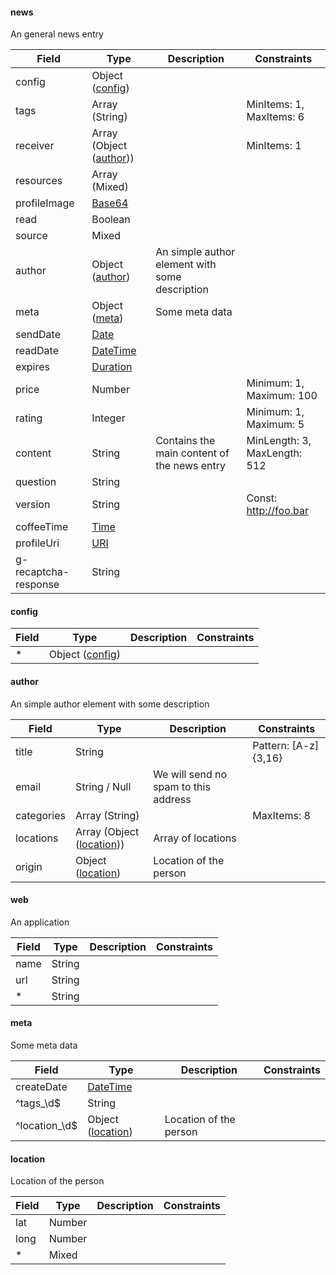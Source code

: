#### news

An general news entry

Field | Type | Description | Constraints
----- | ---- | ----------- | -----------
config | Object ([config](#psx_model_Config)) |  | 
tags | Array (String) |  | MinItems: 1, MaxItems: 6
receiver | Array (Object ([author](#psx_model_Author))) |  | MinItems: 1
resources | Array (Mixed) |  | 
profileImage | [Base64](http://tools.ietf.org/html/rfc4648) |  | 
read | Boolean |  | 
source | Mixed |  | 
author | Object ([author](#psx_model_Author)) | An simple author element with some description | 
meta | Object ([meta](#psx_model_Meta)) | Some meta data | 
sendDate | [Date](http://tools.ietf.org/html/rfc3339#section-5.6) |  | 
readDate | [DateTime](http://tools.ietf.org/html/rfc3339#section-5.6) |  | 
expires | [Duration](https://en.wikipedia.org/wiki/ISO_8601#Durations) |  | 
price | Number |  | Minimum: 1, Maximum: 100
rating | Integer |  | Minimum: 1, Maximum: 5
content | String | Contains the main content of the news entry | MinLength: 3, MaxLength: 512
question | String |  | 
version | String |  | Const: http://foo.bar
coffeeTime | [Time](http://tools.ietf.org/html/rfc3339#section-5.6) |  | 
profileUri | [URI](http://tools.ietf.org/html/rfc3986) |  | 
g-recaptcha-response | String |  | 

#### config

Field | Type | Description | Constraints
----- | ---- | ----------- | -----------
* | Object ([config](#psx_model_Config)) |  | 

#### author

An simple author element with some description

Field | Type | Description | Constraints
----- | ---- | ----------- | -----------
title | String |  | Pattern: [A-z]{3,16}
email | String / Null | We will send no spam to this address | 
categories | Array (String) |  | MaxItems: 8
locations | Array (Object ([location](#psx_model_Location))) | Array of locations | 
origin | Object ([location](#psx_model_Location)) | Location of the person | 

#### web

An application

Field | Type | Description | Constraints
----- | ---- | ----------- | -----------
name | String |  | 
url | String |  | 
* | String |  | 

#### meta

Some meta data

Field | Type | Description | Constraints
----- | ---- | ----------- | -----------
createDate | [DateTime](http://tools.ietf.org/html/rfc3339#section-5.6) |  | 
^tags_\d$ | String |  | 
^location_\d$ | Object ([location](#psx_model_Location)) | Location of the person | 

#### location

Location of the person

Field | Type | Description | Constraints
----- | ---- | ----------- | -----------
lat | Number |  | 
long | Number |  | 
* | Mixed |  | 

